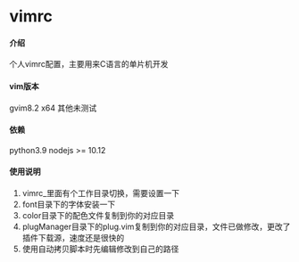# vimrc

#### 介绍
个人vimrc配置，主要用来C语言的单片机开发

#### vim版本
gvim8.2 x64
其他未测试

#### 依赖

python3.9
nodejs >= 10.12

#### 使用说明

1.  vimrc_里面有个工作目录切换，需要设置一下
2.  font目录下的字体安装一下
3.  color目录下的配色文件复制到你的对应目录
4.  plugManager目录下的plug.vim复制到你的对应目录，文件已做修改，更改了插件下载源，速度还是很快的
5.  使用自动拷贝脚本时先编辑修改到自己的路径

